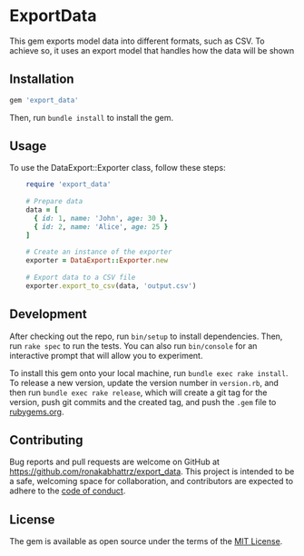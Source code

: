 # ExportData

This gem exports model data into different formats, such as CSV. To achieve so, it uses an export model that handles how the data will be shown

## Installation

```ruby
gem 'export_data'
```

Then, run `bundle install` to install the gem.

## Usage

To use the DataExport::Exporter class, follow these steps:

```ruby
    require 'export_data'
    
    # Prepare data
    data = [
      { id: 1, name: 'John', age: 30 },
      { id: 2, name: 'Alice', age: 25 }
    ]
    
    # Create an instance of the exporter
    exporter = DataExport::Exporter.new
    
    # Export data to a CSV file
    exporter.export_to_csv(data, 'output.csv')
```

## Development

After checking out the repo, run `bin/setup` to install dependencies. Then, run `rake spec` to run the tests. You can also run `bin/console` for an interactive prompt that will allow you to experiment.

To install this gem onto your local machine, run `bundle exec rake install`. To release a new version, update the version number in `version.rb`, and then run `bundle exec rake release`, which will create a git tag for the version, push git commits and the created tag, and push the `.gem` file to [rubygems.org](https://rubygems.org).

## Contributing

Bug reports and pull requests are welcome on GitHub at https://github.com/ronakabhattrz/export_data. This project is intended to be a safe, welcoming space for collaboration, and contributors are expected to adhere to the [code of conduct](https://github.com/ronakabhattrz/export_data/blob/master/CODE_OF_CONDUCT.md).

## License

The gem is available as open source under the terms of the [MIT License](https://opensource.org/licenses/MIT).
